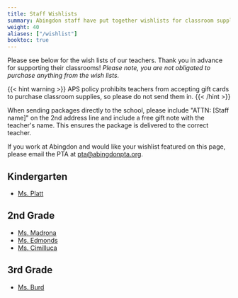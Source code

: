 ```yaml
--- 
title: Staff Wishlists
summary: Abingdon staff have put together wishlists for classroom supplies.
weight: 40
aliases: ["/wishlist"]
booktoc: true
---
```


Please see below for the wish lists of our teachers. Thank you in advance for supporting their classrooms! *Please note, you are not obligated to purchase anything from the wish lists.*

{{< hint warning >}}
APS policy prohibits teachers from accepting gift cards to purchase classroom supplies, so please do not send them in.
{{< /hint >}}

When sending packages directly to the school, please include "ATTN: [Staff name]" on the 2nd address line and include a free gift note with the teacher's name. This ensures the package is delivered to the correct teacher.

If you work at Abingdon and would like your wishlist featured on this page, please email the PTA at pta@abingdonpta.org.

## Kindergarten

- [Ms. Platt](https://www.amazon.com/hz/wishlist/ls/UW5CNNPMGAFB)

## 2nd Grade

- [Ms. Madrona](https://www.amazon.com/hz/wishlist/ls/1KBQWYUEJJWAY)
- [Ms. Edmonds](https://www.amazon.com/hz/wishlist/ls/3O3REUGA8ALYH)
- [Ms. Cimilluca](https://www.amazon.com/hz/wishlist/ls/1YHUOLUQWIQ6U)

## 3rd Grade

- [Ms. Burd](https://www.amazon.com/hz/wishlist/ls/3NHI49RVDQWDF)